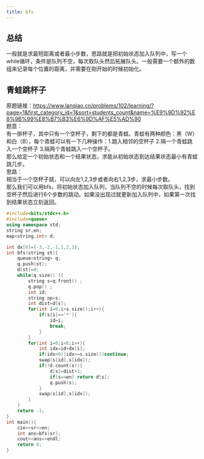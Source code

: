 ```yaml
---
title: bfs
---
```



## 总结

一般就是求最短距离或者最小步数，思路就是把初始状态加入队列中，写一个while循环，条件是队列不空，每次取队头然后拓展队头。一般需要一个额外的数组来记录每个位置的距离，并需要在刚开始的时候初始化。


## 青蛙跳杯子
原题链接：https://www.lanqiao.cn/problems/102/learning/?page=1&first_category_id=1&sort=students_count&name=%E9%9D%92%E8%9B%99%E8%B7%B3%E6%9D%AF%E5%AD%90  
题意：  
有一排杯子，其中只有一个空杯子，剩下的都是青蛙。青蛙有两种颜色：黑（W）和白（B），每个青蛙可以有一下几种操作：1.跳入相邻的空杯子 2.隔一个青蛙跳入一个空杯子 3.隔两个青蛙跳入一个空杯子。  
那么给定一个初始状态和一个结果状态，求能从初始状态到达结果状态最小有青蛙跳几步。  
思路：  
相当于一个空杯子跳，可以向左1,2,3步或者向右1,2,3步，求最小步数。  
那么我们可以用bfs，将初始状态加入队列，当队列不空的时候每次取队头，找到空杯子然后进行6个步数的跳动。如果没出现过就更新加入队列中，如果第一次找到结果状态立刻返回。  
```cpp
#include<bits/stdc++.h>
#include<queue>
using namespace std;
string sr,en;
map<string,int> d;

int dx[6]={-3,-2,-1,1,2,3};
int bfs(string st){
	queue<string> q;
	q.push(st);
	d[st]=0;
	while(q.size() ){
		string s=q.front() ;
		q.pop() ;
		int id;
		string op=s;
		int dist=d[s];
		for(int i=0;i<s.size();i++){
			if(s[i]=='*'){
				id=i;
				break;
			}
		}
		for(int i=0;i<6;i++){
			int idx=id+dx[i];
			if(idx<0||idx>=s.size())continue;
			swap(s[id],s[idx]);
			if(!d.count(s)){
				d[s]=dist+1;
				if(s==en) return d[s];
				q.push(s); 
			}
			swap(s[id],s[idx]);
		}
	}
	return -1;
}
int main(){
	cin>>sr>>en;
	int ans=bfs(sr);
	cout<<ans<<endl;
	return 0;
}
```


